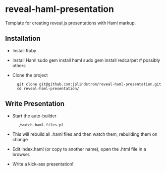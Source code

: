 reveal-haml-presentation
========================

Template for creating reveal.js presentations with Haml markup.

## Installation

* Install Ruby
* Install Haml
        sudo gem install haml
        sudo gem install redcarpet
        # possibly others


* Clone the project

        git clone git@github.com:jplindstrom/reveal-haml-presentation.git
        cd reveal-haml-presentation/

## Write Presentation

* Start the auto-builder

        ./watch-haml-files.pl

* This will rebuild all .haml files and then watch them, rebuilding
  them on change

* Edit index.haml (or copy to another name), open the .html file in a
  browser.

* Write a kick-ass presentation!



